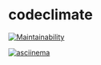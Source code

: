 # codeclimate

[![Maintainability](https://api.codeclimate.com/v1/badges/3edf19ee0be0d5d441bc/maintainability)](https://codeclimate.com/github/despondenssy/codeclimate/maintainability)

[![asciinema](https://asciinema.org/a/твой_id.svg)](https://asciinema.org/a/твой_id)